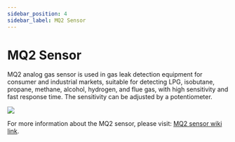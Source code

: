```yaml
---
sidebar_position: 4
sidebar_label: MQ2 Sensor
---
```


# MQ2 Sensor

MQ2 analog gas sensor is used in gas leak detection equipment for consumer and industrial markets, suitable for detecting LPG, isobutane, propane, methane, alcohol, hydrogen, and flue gas, with high sensitivity and fast response time. The sensitivity can be adjusted by a potentiometer.

![](https://wiki-media-ef.oss-cn-hongkong.aliyuncs.com/docs/microbit/sensor/octopus-sensors/sensor/images/04028_01.png)


For more information about the MQ2 sensor, please visit: [MQ2 sensor wiki link](https://wiki.elecfreaks.com/en/microbit/sensor/octopus-sensors/sensor/octopus_ef04028/).
